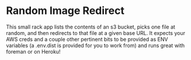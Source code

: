 # Random Image Redirect

This small rack app lists the contents of an s3 bucket, picks one file at random, and then redirects to that file at a given base URL.  It expects your AWS creds and a couple other pertinent bits to be provided as ENV variables (a .env.dist is provided for you to work from) and runs great with foreman or on Heroku!
